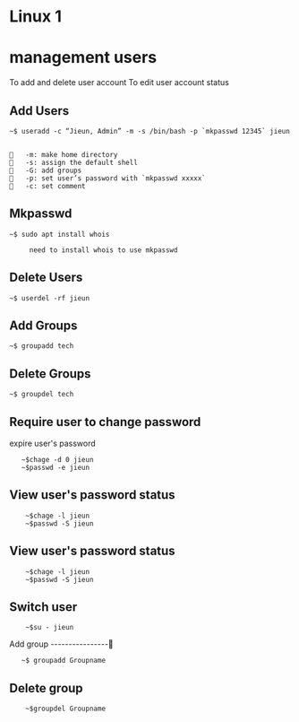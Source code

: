 
# Linux 1
# management users
To add and delete user account
To edit user account status

Add Users
-------------


    ~$ useradd -c “Jieun, Admin” -m -s /bin/bash -p `mkpasswd 12345` jieun

 
    	-m: make home directory
    	-s: assign the default shell
    	-G: add groups
    	-p: set user’s password with `mkpasswd xxxxx`
    	-c: set comment 

Mkpasswd 
--------------
        
    ~$ sudo apt install whois

         need to install whois to use mkpasswd

Delete Users
-----------------


    ~$ userdel -rf jieun
    
    

Add Groups
---------------

    ~$ groupadd tech
    


Delete Groups
---------------

    ~$ groupdel tech
    
    
Require user to change password 
----------------------------------
 expire user's password

    
       ~$chage -d 0 jieun
       ~$passwd -e jieun       
        
View user's password status 
----------------------------

        ~$chage -l jieun
        ~$passwd -S jieun
        
        
View user's password status 
----------------------------

        ~$chage -l jieun
        ~$passwd -S jieun
    
    
Switch user
---------------------

        ~$su - jieun

Add group
----------------	    
               
       ~$ groupadd Groupname


Delete group
------------------------
    
        ~$groupdel Groupname
